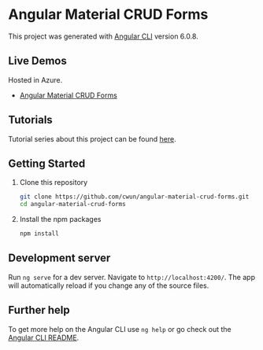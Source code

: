 # Angular Material CRUD Forms

This project was generated with [Angular CLI](https://github.com/angular/angular-cli) version 6.0.8.

## Live Demos

Hosted in Azure.

- [Angular Material CRUD Forms](https://angular-material-crud-forms.azurewebsites.net/)

## Tutorials

Tutorial series about this project can be found [here](https://www.cc28tech.com/angular-material-crud-forms-part-1/). 

## Getting Started

1. Clone this repository

   ```bash
   git clone https://github.com/cwun/angular-material-crud-forms.git
   cd angular-material-crud-forms
   ```

1. Install the npm packages

   ```bash
   npm install
   ```
   
## Development server

Run `ng serve` for a dev server. Navigate to `http://localhost:4200/`. The app will automatically reload if you change any of the source files.

## Further help

To get more help on the Angular CLI use `ng help` or go check out the [Angular CLI README](https://github.com/angular/angular-cli/blob/master/README.md).
